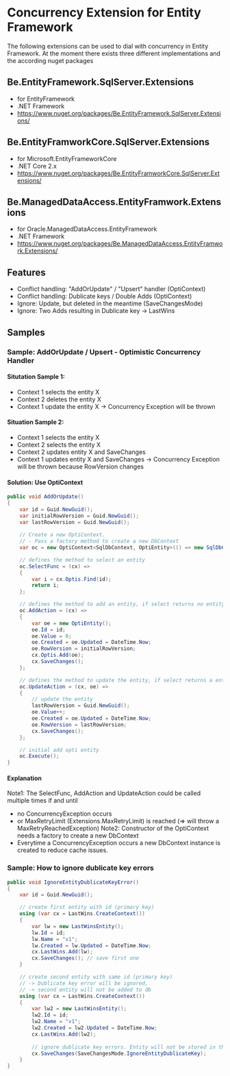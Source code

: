 # Concurrency Extension for Entity Framework
The following extensions can be used to dial with concurrency in Entity Framework. At the moment there exists three different implementations and the according nuget packages

## Be.EntityFramework.SqlServer.Extensions
- for EntityFramework
- .NET Framework
- https://www.nuget.org/packages/Be.EntityFramework.SqlServer.Extensions/

## Be.EntityFramworkCore.SqlServer.Extensions
- for Microsoft.EntityFrameworkCore
- .NET Core 2.x
- https://www.nuget.org/packages/Be.EntityFramworkCore.SqlServer.Extensions/

## Be.ManagedDataAccess.EntityFramwork.Extensions
- for Oracle.ManagedDataAccess.EntityFramework
- .NET Framework
- https://www.nuget.org/packages/Be.ManagedDataAccess.EntityFramwork.Extensions/

## Features
- Conflict handling: "AddOrUpdate" / "Upsert" handler (OptiContext)
- Conflict handling: Dublicate keys / Double Adds (OptiContext)
- Ignore: Update, but deleted in the meantime (SaveChangesMode)
- Ignore: Two Adds resulting in Dublicate key -> LastWins


## Samples
### Sample: AddOrUpdate / Upsert - Optimistic Concurrency Handler
#### Situtation Sample 1:
- Context 1 selects the entity X
- Context 2 deletes the entity X
- Context 1 update the entity X
-> Concurrency Exception will be thrown
#### Situation Sample 2:
- Context 1 selects the entity X
- Context 2 selects the entity X
- Context 2 updates entity X and SaveChanges
- Context 1 updates entity X and SaveChanges
-> Concurrency Exception will be thrown because RowVersion changes

#### Solution: Use OptiContext
```csharp
public void AddOrUpdate()
{
    var id = Guid.NewGuid();
    var initialRowVersion = Guid.NewGuid();
    var lastRowVersion = Guid.NewGuid();
    
    // Create a new OptiContext. 
    // - Pass a factory method to create a new DbContext
    var oc = new OptiContext<SqlDbContext, OptiEntity>(() => new SqlDbContext());

    // defines the method to select an entity
    oc.SelectFunc = (cx) =>
    {
        var i = cx.Optis.Find(id);
        return i;
    };

    // defines the method to add an entity, if select returns no entity
    oc.AddAction = (cx) =>
    {
        var oe = new OptiEntity();
        oe.Id = id;
        oe.Value = 0;
        oe.Created = oe.Updated = DateTime.Now;
        oe.RowVersion = initialRowVersion;
        cx.Optis.Add(oe);
        cx.SaveChanges();
    };

    // defines the method to update the entity, if select returns a entity
    oc.UpdateAction = (cx, oe) =>
    {
        // update the entity
        lastRowVersion = Guid.NewGuid();
        oe.Value++;
        oe.Created = oe.Updated = DateTime.Now;
        oe.RowVersion = lastRowVersion;
        cx.SaveChanges();
    };

    // initial add opti entity
    oc.Execute();
}
```
#### Explanation
Note1: The SelectFunc, AddAction and UpdateAction could be called multiple times if and until
- no ConcurrencyException occurs
- or MaxRetryLimit (Extensions.MaxRetryLimit) is reached (=> will throw a MaxRetryReachedException)
Note2: Constructor of the OptiContext needs a factory to create a new DbContext
- Everytime a ConcurrencyException occurs a new DbContext instance is created to reduce cache issues.

### Sample: How to ignore dublicate key errors
```csharp
public void IgnoreEntityDublicateKeyError()
{
    var id = Guid.NewGuid();

    // create first entity with id (primary key)
    using (var cx = LastWins.CreateContext())
    {
        var lw = new LastWinsEntity();
        lw.Id = id;
        lw.Name = "v1";
        lw.Created = lw.Updated = DateTime.Now;
        cx.LastWins.Add(lw);
        cx.SaveChanges(); // save first one
    }

    // create second entity with same id (primary key) 
    // -> Dublicate key error will be ignored, 
    // -> second entity will not be added to db
    using (var cx = LastWins.CreateContext())
    {
        var lw2 = new LastWinsEntity();
        lw2.Id = id;
        lw2.Name = "v1";
        lw2.Created = lw2.Updated = DateTime.Now;
        cx.LastWins.Add(lw2);
        
        // ignore dublicate key errors. Entity will not be stored in the database! No exception will be thrown
        cx.SaveChanges(SaveChangesMode.IgnoreEntityDublicateKey);
    }
}
```
